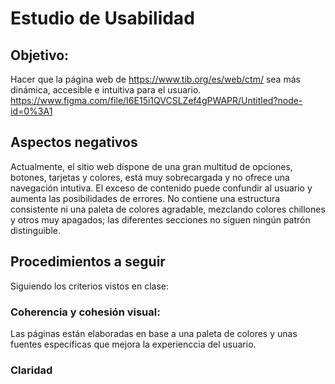 # Estudio de Usabilidad
## Objetivo:
Hacer que la página web de https://www.tib.org/es/web/ctm/ sea más dinámica, accesible e intuitiva para el usuario.
https://www.figma.com/file/I6E15i1QVCSLZef4gPWAPR/Untitled?node-id=0%3A1

## Aspectos negativos
Actualmente, el sitio web dispone de una gran multitud de opciones, botones, tarjetas y colores, está muy sobrecargada y no ofrece una navegación intutiva. El exceso de contenido puede confundir al usuario y aumenta las posibilidades de errores.
No contiene una estructura consistente ni una paleta de colores agradable, mezclando colores chillones y otros muy apagados; las diferentes secciones no siguen ningún patrón distinguible.

## Procedimientos a seguir
Siguiendo los criterios vistos en clase:
### Coherencia y cohesión visual:
Las páginas están elaboradas en base a una paleta de colores y unas fuentes específicas que mejora la experienccia del usuario.

### Claridad
